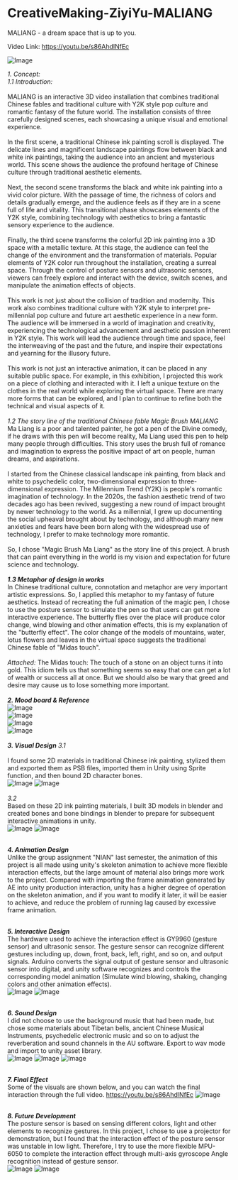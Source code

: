 # CreativeMaking-ZiyiYu-MALIANG
MALIANG - a dream space that is up to you.

Video Link: https://youtu.be/s86AhdlNfEc

![Image](https://github.com/zyYu22/CreativeMaking-ZiyiYu-MALIANG/blob/main/Effect_Elements/cover.png)

_1. Concept:</br>_
_1.1 Introduction:</br>_
</br>
MALIANG is an interactive 3D video installation that combines traditional Chinese fables and traditional culture with Y2K style pop culture and romantic fantasy of the future world. The installation consists of three carefully designed scenes, each showcasing a unique visual and emotional experience.
</br>
</br>
In the first scene, a traditional Chinese ink painting scroll is displayed. The delicate lines and magnificent landscape paintings flow between black and white ink paintings, taking the audience into an ancient and mysterious world. This scene shows the audience the profound heritage of Chinese culture through traditional aesthetic elements.
</br>
</br>
Next, the second scene transforms the black and white ink painting into a vivid color picture. With the passage of time, the richness of colors and details gradually emerge, and the audience feels as if they are in a scene full of life and vitality. This transitional phase showcases elements of the Y2K style, combining technology with aesthetics to bring a fantastic sensory experience to the audience.
</br>
</br>
Finally, the third scene transforms the colorful 2D ink painting into a 3D space with a metallic texture. At this stage, the audience can feel the change of the environment and the transformation of materials. Popular elements of Y2K color run throughout the installation, creating a surreal space. Through the control of posture sensors and ultrasonic sensors, viewers can freely explore and interact with the device, switch scenes, and manipulate the animation effects of objects.
</br>
</br>
This work is not just about the collision of tradition and modernity. This work also combines traditional culture with Y2K style to interpret pre-millennial pop culture and future art aesthetic experience in a new form. The audience will be immersed in a world of imagination and creativity, experiencing the technological advancement and aesthetic passion inherent in Y2K style. This work will lead the audience through time and space, feel the interweaving of the past and the future, and inspire their expectations and yearning for the illusory future.
</br>
</br>
This work is not just an interactive animation, it can be placed in any suitable public space. For example, in this exhibition, I projected this work on a piece of clothing and interacted with it. I left a unique texture on the clothes in the real world while exploring the virtual space. There are many more forms that can be explored, and I plan to continue to refine both the technical and visual aspects of it.
</br>
</br>
_1.2 The story line of the traditional Chinese fable Magic Brush MALIANG_
</br>
Ma Liang is a poor and talented painter, he got a pen of the Divine comedy, if he draws with this pen will become reality, Ma Liang used this pen to help many people through difficulties. This story uses the brush full of romance and imagination to express the positive impact of art on people, human dreams, and aspirations.
</br>
</br>
I started from the Chinese classical landscape ink painting, from black and white to psychedelic color, two-dimensional expression to three-dimensional expression. The Millennium Trend (Y2K) is people's romantic imagination of technology. In the 2020s, the fashion aesthetic trend of two decades ago has been revived, suggesting a new round of impact brought by newer technology to the world. As a millennial, I grew up documenting the social upheaval brought about by technology, and although many new anxieties and fears have been born along with the widespread use of technology, I prefer to make technology more romantic.
</br>
</br>
So, I chose "Magic Brush Ma Liang" as the story line of this project. A brush that can paint everything in the world is my vision and expectation for future science and technology.
</br>
</br>
**_1.3 Metaphor of design in works_**
</br>
In Chinese traditional culture, connotation and metaphor are very important artistic expressions. So, I applied this metaphor to my fantasy of future aesthetics. Instead of recreating the full animation of the magic pen, I chose to use the posture sensor to simulate the pen so that users can get more interactive experience. The butterfly flies over the place will produce color change, wind blowing and other animation effects, this is my explanation of the "butterfly effect". The color change of the models of mountains, water, lotus flowers and leaves in the virtual space suggests the traditional Chinese fable of "Midas touch".
</br>
</br>
_Attached:_
The Midas touch: The touch of a stone on an object turns it into gold. This idiom tells us that something seems so easy that one can get a lot of wealth or success all at once. But we should also be wary that greed and desire may cause us to lose something more important.
</br>
</br>
**_2.	Mood board & Reference_**
</br>
![Image](https://github.com/zyYu22/CreativeMaking-ZiyiYu-MALIANG/blob/main/Reference_Elements/87bf33759fd1145df8be473706986ebf.jpg)
</br>
![Image](https://github.com/zyYu22/CreativeMaking-ZiyiYu-MALIANG/blob/main/Reference_Elements/7a980e657af72287d6b0898e2c8ae8dd.jpg) 
</br>
![Image](https://github.com/zyYu22/CreativeMaking-ZiyiYu-MALIANG/blob/main/Reference_Elements/f3df47c90131d6ac518a9bfa163cef4a.jpg)
</br>
![Image](https://github.com/zyYu22/CreativeMaking-ZiyiYu-MALIANG/blob/main/Reference_Elements/f7ec3251081eefae8a854d88796238bd.jpg)
</br>
</br>
**_3.	Visual Design_**
_3.1_	
</br>
I found some 2D materials in traditional Chinese ink painting, stylized them and exported them as PSB files, imported them in Unity using Sprite function, and then bound 2D character bones.
</br>
![Image](https://github.com/zyYu22/CreativeMaking-ZiyiYu-MALIANG/blob/main/Effect_Elements/VE.JPG)
![Image](https://github.com/zyYu22/CreativeMaking-ZiyiYu-MALIANG/blob/main/Effect_Elements/VE1.png)
</br>
</br>
_3.2_
</br>
Based on these 2D ink painting materials, I built 3D models in blender and created bones and bone bindings in blender to prepare for subsequent interactive animations in unity.
</br>
![Image](https://github.com/zyYu22/CreativeMaking-ZiyiYu-MALIANG/blob/main/Effect_Elements/VE5.png)
![Image](https://github.com/zyYu22/CreativeMaking-ZiyiYu-MALIANG/blob/main/Effect_Elements/UnityTest.JPG)
</br>
</br>

 
 


**_4.	Animation Design_**
</br>
Unlike the group assignment "NIAN" last semester, the animation of this project is all made using unity's skeleton animation to achieve more flexible interaction effects, but the large amount of material also brings more work to the project. Compared with importing the frame animation generated by AE into unity production interaction, unity has a higher degree of operation on the skeleton animation, and if you want to modify it later, it will be easier to achieve, and reduce the problem of running lag caused by excessive frame animation.
</br>
</br>
   
 






**_5.	Interactive Design_**
</br>
The hardware used to achieve the interaction effect is GY9960 (gesture sensor) and ultrasonic sensor. The gesture sensor can recognize different gestures including up, down, front, back, left, right, and so on, and output signals. Arduino converts the signal output of gesture sensor and ultrasonic sensor into digital, and unity software recognizes and controls the corresponding model animation (Simulate wind blowing, shaking, changing colors and other animation effects).
</br>
![Image](https://github.com/zyYu22/CreativeMaking-ZiyiYu-MALIANG/blob/main/Effect_Elements/ArduinoTest.JPG)
![Image](https://github.com/zyYu22/CreativeMaking-ZiyiYu-MALIANG/blob/main/Effect_Elements/InteractiveTest.JPG)
</br>
</br>
   


**_6.	Sound Design_**
</br>
I did not choose to use the background music that had been made, but chose some materials about Tibetan bells, ancient Chinese Musical Instruments, psychedelic electronic music and so on to adjust the reverberation and sound channels in the AU software. Export to wav mode and import to unity asset library.
</br>
![Image](https://github.com/zyYu22/CreativeMaking-ZiyiYu-MALIANG/blob/main/Effect_Elements/Sound_AUEditing/1.png)
![Image](https://github.com/zyYu22/CreativeMaking-ZiyiYu-MALIANG/blob/main/Effect_Elements/Sound_AUEditing/2.png)
![Image](https://github.com/zyYu22/CreativeMaking-ZiyiYu-MALIANG/blob/main/Effect_Elements/Sound_AUEditing/3.png)
</br>
</br>
   


**_7.	Final Effect_**
</br>
Some of the visuals are shown below, and you can watch the final interaction through the full video.
https://youtu.be/s86AhdlNfEc
![Image](https://github.com/zyYu22/CreativeMaking-ZiyiYu-MALIANG/blob/main/Effect_Elements/VideoonCloth.PNG)
</br>
</br>



**_8.	Future Development_**
</br>
The posture sensor is based on sensing different colors, light and other elements to recognize gestures. In this project, I chose to use a projector for demonstration, but I found that the interaction effect of the posture sensor was unstable in low light. Therefore, I try to use the more flexible MPU-6050 to complete the interaction effect through multi-axis gyroscope Angle recognition instead of gesture sensor.
</br>
![Image](https://github.com/zyYu22/CreativeMaking-ZiyiYu-MALIANG/blob/main/Effect_Elements/ArduinoTest1.JPG)
![Image](https://github.com/zyYu22/CreativeMaking-ZiyiYu-MALIANG/blob/main/Effect_Elements/ArduinoTest2.JPG)
 </br>
 </br>
 
